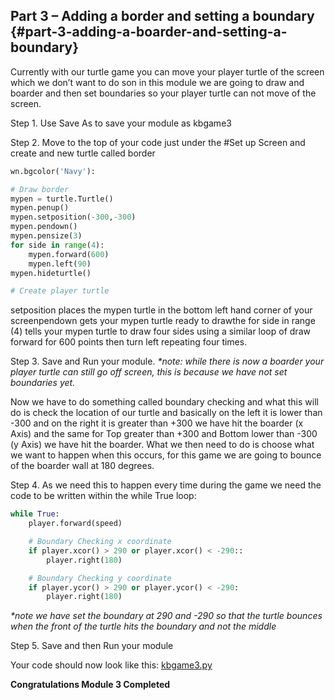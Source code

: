 ## Part 3 – Adding a border and setting a boundary {#part-3-adding-a-boarder-and-setting-a-boundary}

Currently with our turtle game you can move your player turtle of the screen which we don’t want to do son in this module we are going to draw and boarder and then set boundaries so your player turtle can not move of the screen.

Step 1. Use Save As to save your module as kbgame3

Step 2. Move to the top of your code just under the \#Set up Screen and create and new turtle called border

```python
wn.bgcolor('Navy'):

# Draw border
mypen = turtle.Turtle()
mypen.penup()
mypen.setposition(-300,-300)
mypen.pendown()
mypen.pensize(3)
for side in range(4):
    mypen.forward(600)
    mypen.left(90)
mypen.hideturtle()

# Create player turtle
```
setposition places the mypen turtle in the bottom left hand corner of your screenpendown gets your mypen turtle ready to drawthe for side in range \(4\) tells your mypen turtle to draw four sides using a similar loop of draw forward for 600 points then turn left repeating four times.

Step 3. Save and Run your module.
_\*note: while there is now a boarder your player turtle can still go off screen, this is because we have not set boundaries yet._

Now we have to do something called boundary checking and what this will do is check the location of our turtle and basically on the left it is lower than -300 and on the right it is greater than +300 we have hit the boarder \(x Axis\) and the same for Top greater than +300 and Bottom lower than -300 \(y Axis\) we have hit the boarder. What we then need to do is choose what we want to happen when this occurs, for this game we are going to bounce of the boarder wall at 180 degrees.

Step 4. As we need this to happen every time during the game we need the code to be written within the while True loop:

```python
while True:
    player.forward(speed)

    # Boundary Checking x coordinate
    if player.xcor() > 290 or player.xcor() < -290::
        player.right(180)

    # Boundary Checking y coordinate
    if player.ycor() > 290 or player.ycor() < -290:
        player.right(180)
```

_*note we have set the boundary at 290 and -290 so that the turtle bounces when the front of the turtle hits the boundary and not the middle_

Step 5. Save and then Run your module

Your code should now look like this: [kbgame3.py](/src/kbgame3.py)

**Congratulations Module 3 Completed**

